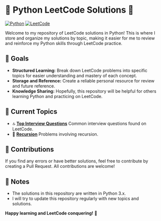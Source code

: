 # 🐍 Python LeetCode Solutions 🚀

[![Python](https://img.shields.io/badge/Python-3.x-blue?style=flat-square&logo=python)](https://www.python.org/)
[![LeetCode](https://img.shields.io/badge/LeetCode-Solved-yellowgreen?style=flat-square&logo=leetcode)](https://leetcode.com/)

Welcome to my repository of LeetCode solutions in Python! This is where I store and organize my solutions by topic, making it easier for me to review and reinforce my Python skills through LeetCode practice.

## 🎯 Goals

* **Structured Learning:** Break down LeetCode problems into specific topics for easier understanding and mastery of each concept.
* **Storage and Reference:** Create a reliable personal resource for review and future reference.
* **Knowledge Sharing:** Hopefully, this repository will be helpful for others learning Python and practicing on LeetCode.

## 🚀 Current Topics

* 🔝 **[Top Interview Questions](https://leetcode.com/explore/featured/card/top-interview-questions-easy/)** Common interview questions found on LeetCode.
* 🔁 **[Recursion](https://leetcode.com/explore/learn/card/recursion-i/)** Problems involving recursion.


## 🤝 Contributions

If you find any errors or have better solutions, feel free to contribute by creating a Pull Request. All contributions are welcome!

## 📝 Notes

* The solutions in this repository are written in Python 3.x.
* I will try to update this repository regularly with new topics and solutions.

**Happy learning and LeetCode conquering!** 💪
